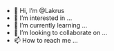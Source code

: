 - 👋 Hi, I’m @Lakrus
- 👀 I’m interested in ...
- 🌱 I’m currently learning ...
- 💞️ I’m looking to collaborate on ...
- 📫 How to reach me ...

<!---
Lakrus/Lakrus is a ✨ special ✨ repository because its `README.md` (this file) appears on your GitHub profile.
You can click the Preview link to take a look at your changes.
--->
